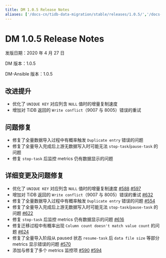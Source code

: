 ```yaml
---
title: DM 1.0.5 Release Notes
aliases: ['/docs-cn/tidb-data-migration/stable/releases/1.0.5/','/docs-cn/tidb-data-migration/v1.0/releases/1.0.5/','/docs-cn/tidb-data-migration/dev/1.0.5/','/docs-cn/tidb-data-migration/stable/1.0.5/']
---
```


# DM 1.0.5 Release Notes

发版日期：2020 年 4 月 27 日

DM 版本：1.0.5

DM-Ansible 版本：1.0.5

## 改进提升

- 优化了 `UNIQUE KEY` 对应列含 `NULL` 值时的增量复制速度
- 增加对 TiDB 返回的 `Write conflict`（9007 与 8005）错误的重试

## 问题修复

- 修复了全量数据导入过程中有概率触发 `Duplicate entry` 错误的问题
- 修复了全量导入完成后上游无数据写入时可能无法 `stop-task`/`pause-task` 的问题
- 修复 `stop-task` 后监控 metrics 仍有数据显示的问题

## 详细变更及问题修复

- 优化了 `UNIQUE KEY` 对应列含 `NULL` 值时的增量复制速度 [#588](https://github.com/pingcap/dm/pull/588) [#597](https://github.com/pingcap/dm/pull/597)
- 增加对 TiDB 返回的 `Write conflict`（9007 与 8005）错误的重试 [#632](https://github.com/pingcap/dm/pull/632)
- 修复了全量数据导入过程中有概率触发 `Duplicate entry` 错误的问题 [#554](https://github.com/pingcap/dm/pull/554)
- 修复了全量导入完成后上游无数据写入时可能无法 `stop-task`/`pause-task` 的问题 [#622](https://github.com/pingcap/dm/pull/622)
- 修复 `stop-task` 后监控 metrics 仍有数据显示的问题 [#616](https://github.com/pingcap/dm/pull/616)
- 修复迁移过程中有概率出现 `Column count doesn't match value count` 的问题 [#624](https://github.com/pingcap/dm/pull/624)
- 修复了全量导入阶段从 paused 状态 `resume-task` 后 `data file size` 等部分 metrics 显示错误的问题 [#570](https://github.com/pingcap/dm/pull/570)
- 添加与修复了多个 metrics 监控项 [#590](https://github.com/pingcap/dm/pull/590) [#594](https://github.com/pingcap/dm/pull/594)
